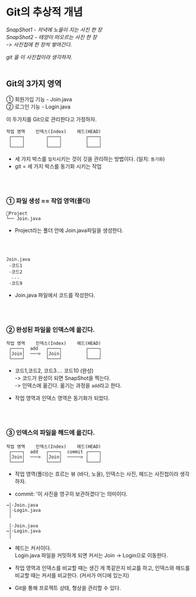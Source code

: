 # Git의 추상적 개념

<i>SnapShot1 - 저녁에 노을이 지는 사진 한 장  
SnapShot2 - 태양이 떠오르는 사진 한 장  
-> 사진첩에 한 장씩 쌓여간다.

git 을 이 사진첩이라 생각하자.</i>
<br>
<br>

## Git의 3가지 영역
① 회원가입 기능 - Join.java  
② 로그인 기능 - Login.java  

이 두가지를 Git으로 관리한다고 가정하자.

```
작업 영역    인덱스(Index)    헤드(HEAD)
 ┌────┐        ┌────┐         ┌────┐
 │    │        │    │         │    │
 └────┘        └────┘         └────┘
```

- 세 가지 박스를 `일치`시키는 것이 깃을 관리하는 방법이다. (일치: `동기화`)
- git = 세 가지 박스를 동기화 시키는 작업
<br>
<br>

### ① 파일 생성 == 작업 영역(폴더)
```
📁Project
└── Join.java
```
- Project라는 폴더 안에 Join.java파일을 생성한다.
<br>
<br>

```
Join.java
 -코드1
 -코드2
  ...
 -코드9  
```
- Join.java 파일에서 코드를 작성한다.
<br>
<br>

### ② 완성된 파일을 인덱스에 옮긴다.
```
작업 영역    인덱스(Index)    헤드(HEAD)
 ┌────┐  add   ┌────┐         ┌────┐
 │Join│  ───>  │Join│         │    │
 └────┘        └────┘         └────┘
```
- 코드1,코드2, 코드3.... 코드10 (완성)  
-> 코드가 완성이 되면 SnapShot을 찍는다.    
-> 인덱스에 옮긴다. 옮기는 과정을 `add`라고 한다.

- 작업 영역과 인덱스 영역은 동기화가 되었다.
<br>
<br>

### ③ 인덱스의 파일을 헤드에 옮긴다.
```
작업 영역    인덱스(Index)    헤드(HEAD)
 ┌────┐  add   ┌────┐  commit ┌────┐
 │Join│  ───>  │Join│  ─────> │    │
 └────┘        └────┘         └────┘
```
- 작업 영역(폴더)는 흐르는 뷰 (바다, 노을), 인덱스는 사진, 헤드는 사진첩이라 생각하자.

- commit: '이 사진을 영구히 보관하겠다'는 의미이다.  

```
→│·Join.java
 │·Login.java
 │
```

```
 │·Join.java
→│·Login.java
 │
```
- 헤드는 커서이다.   
  Login.java 파일을 커밋하게 되면 커서는 Join -> Login으로 이동한다.

- 작업 영역과 인덱스를 비교할 때는 생긴 게 똑같은지 비교를 하고, 인덱스와 헤드를 비교할 때는 커서를 비교한다. (커서가 어디에 있는지)

- Git을 통해 프로젝트 상태, 형상을 관리할 수 있다.